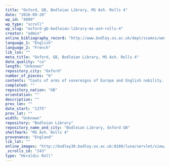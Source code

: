 ```yaml
---
title: "Oxford, GB, Bodleian Library, MS Ash. Rolls 4"
date: "2016-09-28"
wp_id: "4609"
wp_type: "scroll"
wp_slug: "oxford-gb-bodleian-library-ms-ash-rolls-4"
creator: "admin"
online_bibliography_record: "http://www.bodley.ox.ac.uk/dept/scwmss/wmss/online/medieval/ashmole/ashmole-rolls.html"
language_1: "English"
language_2: "French"
lib_lon: ""
meta_title: "Oxford, GB, Bodleian Library, MS Ash. Rolls 4"
date_quality: "ca"
length: "Unknown"
repository_city: "Oxford"
number_of_pieces: "6"
contents: "Coats of arms of sovereigns of Europe and English nobility. Treatise on heraldry."
completed: ""
repository_nation: "GB"
orientation: ""
description: ""
prov_lon: ""
date_start: "1375"
prov_lat: ""
width: "Unknown"
repository: "Bodleian Library"
repository_name_and_city: "Bodleian Library, Oxford GB"
shelfmark: "MS Ash. Rolls 4"
provenance: "England"
lib_lat: ""
online_images: "http://bodley30.bodley.ox.ac.uk:8180/luna/servlet/view/search?q=Shelfmark=%22MS.%20Ash.%20Rolls%204%22"
_scrolls_id: "243"
type: "Heraldic Roll"
---
```



